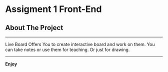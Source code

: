 # Assigment 1 Front-End

## About The Project

---

Live Board Offers You to create interactive board and work on them. You can take notes or use them for teaching. Or just for drawing.

---

**Enjoy**
